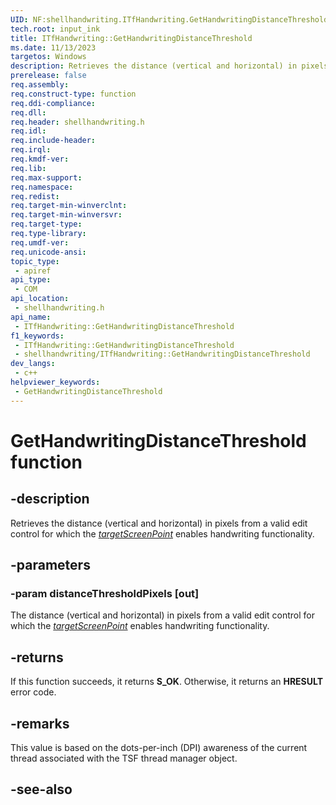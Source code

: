 ```yaml
---
UID: NF:shellhandwriting.ITfHandwriting.GetHandwritingDistanceThreshold
tech.root: input_ink
title: ITfHandwriting::GetHandwritingDistanceThreshold
ms.date: 11/13/2023
targetos: Windows
description: Retrieves the distance (vertical and horizontal) in pixels from a valid edit control for which the targetScreenPoint enables handwriting functionality.
prerelease: false
req.assembly: 
req.construct-type: function
req.ddi-compliance: 
req.dll: 
req.header: shellhandwriting.h
req.idl: 
req.include-header: 
req.irql: 
req.kmdf-ver: 
req.lib: 
req.max-support: 
req.namespace: 
req.redist: 
req.target-min-winverclnt: 
req.target-min-winversvr: 
req.target-type: 
req.type-library: 
req.umdf-ver: 
req.unicode-ansi: 
topic_type:
 - apiref
api_type:
 - COM
api_location:
 - shellhandwriting.h
api_name:
 - ITfHandwriting::GetHandwritingDistanceThreshold
f1_keywords:
 - ITfHandwriting::GetHandwritingDistanceThreshold
 - shellhandwriting/ITfHandwriting::GetHandwritingDistanceThreshold
dev_langs:
 - c++
helpviewer_keywords:
 - GetHandwritingDistanceThreshold
---
```


# GetHandwritingDistanceThreshold function

## -description

Retrieves the distance (vertical and horizontal) in pixels from a valid edit control for which the *[targetScreenPoint](nf-shellhandwriting-itfdetermineproximatehandwritingtargetargs-getpointertargetinfo.md)* enables handwriting functionality.

## -parameters

### -param distanceThresholdPixels [out]

The distance (vertical and horizontal) in pixels from a valid edit control for which the *[targetScreenPoint](nf-shellhandwriting-itfdetermineproximatehandwritingtargetargs-getpointertargetinfo.md)* enables handwriting functionality.

## -returns

If this function succeeds, it returns **S_OK**. Otherwise, it returns an **HRESULT** error code.

## -remarks

This value is based on the dots-per-inch (DPI) awareness of the current thread associated with the TSF thread manager object.

## -see-also
